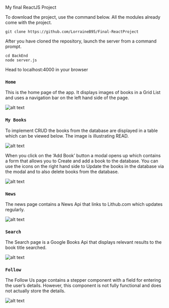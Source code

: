 My final ReactJS Project

To download the project, use the command below. All the modules already come with the project.
```
git clone https://github.com/LorraineB95/Final-ReactProject
```
After you have cloned the repository, launch the server from a command prompt.

```
cd BackEnd
node server.js
```

Head to localhost:4000 in your browser 

### `Home`

This is the home page of the app. It displays images of books in a Grid List and uses a navigation bar on the left hand side of the page.

![alt text](https://i.imgur.com/Lrtzih1.png)

### `My Books`

To implement CRUD the books from the database are displayed in a table which can be viewed below. The image is illustrating READ.

![alt text](https://i.imgur.com/DfmVlc1.png)

When you click on the ‘Add Book’ button a modal opens up which contains a form that allows you to Create and add a book to the database. You can use the icons on the right hand side to Update the books in the database via the modal and to also delete books from the database.

![alt text](https://i.imgur.com/YD1WJXb.png)

### `News`

The news page contains a News Api that links to Lithub.com which updates regularly.

![alt text](https://i.imgur.com/usIKvHF.png)

### `Search`

The Search page is a Google Books Api that displays relevant results to the book title searched.

![alt text](https://i.imgur.com/vOySmpv.png)

### `Follow`

The Follow Us page contains a stepper component with a field for entering the user’s details. However, this component is not fully functional and does not actually store the details.

![alt text](https://i.imgur.com/vpCKnEm.png) 
